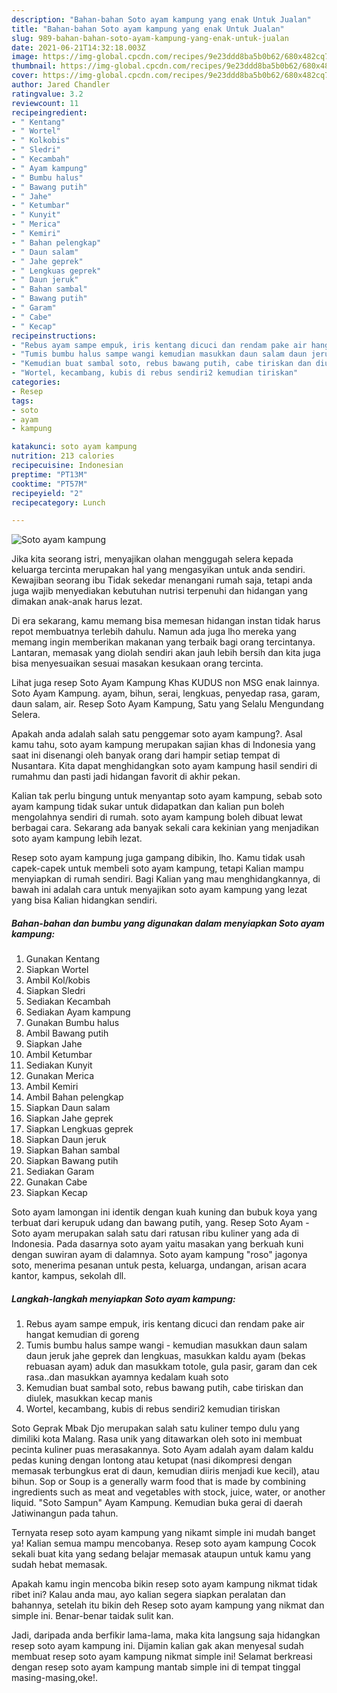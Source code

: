 ```yaml
---
description: "Bahan-bahan Soto ayam kampung yang enak Untuk Jualan"
title: "Bahan-bahan Soto ayam kampung yang enak Untuk Jualan"
slug: 989-bahan-bahan-soto-ayam-kampung-yang-enak-untuk-jualan
date: 2021-06-21T14:32:18.003Z
image: https://img-global.cpcdn.com/recipes/9e23ddd8ba5b0b62/680x482cq70/soto-ayam-kampung-foto-resep-utama.jpg
thumbnail: https://img-global.cpcdn.com/recipes/9e23ddd8ba5b0b62/680x482cq70/soto-ayam-kampung-foto-resep-utama.jpg
cover: https://img-global.cpcdn.com/recipes/9e23ddd8ba5b0b62/680x482cq70/soto-ayam-kampung-foto-resep-utama.jpg
author: Jared Chandler
ratingvalue: 3.2
reviewcount: 11
recipeingredient:
- " Kentang"
- " Wortel"
- " Kolkobis"
- " Sledri"
- " Kecambah"
- " Ayam kampung"
- " Bumbu halus"
- " Bawang putih"
- " Jahe"
- " Ketumbar"
- " Kunyit"
- " Merica"
- " Kemiri"
- " Bahan pelengkap"
- " Daun salam"
- " Jahe geprek"
- " Lengkuas geprek"
- " Daun jeruk"
- " Bahan sambal"
- " Bawang putih"
- " Garam"
- " Cabe"
- " Kecap"
recipeinstructions:
- "Rebus ayam sampe empuk, iris kentang dicuci dan rendam pake air hangat kemudian di goreng"
- "Tumis bumbu halus sampe wangi kemudian masukkan daun salam daun jeruk jahe geprek dan lengkuas, masukkan kaldu ayam (bekas rebuasan ayam) aduk dan masukkam totole, gula pasir, garam dan cek rasa..dan masukkan ayamnya kedalam kuah soto"
- "Kemudian buat sambal soto, rebus bawang putih, cabe tiriskan dan diulek, masukkan kecap manis"
- "Wortel, kecambang, kubis di rebus sendiri2 kemudian tiriskan"
categories:
- Resep
tags:
- soto
- ayam
- kampung

katakunci: soto ayam kampung 
nutrition: 213 calories
recipecuisine: Indonesian
preptime: "PT13M"
cooktime: "PT57M"
recipeyield: "2"
recipecategory: Lunch

---
```



![Soto ayam kampung](https://img-global.cpcdn.com/recipes/9e23ddd8ba5b0b62/680x482cq70/soto-ayam-kampung-foto-resep-utama.jpg)

Jika kita seorang istri, menyajikan olahan menggugah selera kepada keluarga tercinta merupakan hal yang mengasyikan untuk anda sendiri. Kewajiban seorang ibu Tidak sekedar menangani rumah saja, tetapi anda juga wajib menyediakan kebutuhan nutrisi terpenuhi dan hidangan yang dimakan anak-anak harus lezat.

Di era  sekarang, kamu memang bisa memesan hidangan instan tidak harus repot membuatnya terlebih dahulu. Namun ada juga lho mereka yang memang ingin memberikan makanan yang terbaik bagi orang tercintanya. Lantaran, memasak yang diolah sendiri akan jauh lebih bersih dan kita juga bisa menyesuaikan sesuai masakan kesukaan orang tercinta. 

Lihat juga resep Soto Ayam Kampung Khas KUDUS non MSG enak lainnya. Soto Ayam Kampung. ayam, bihun, serai, lengkuas, penyedap rasa, garam, daun salam, air. Resep Soto Ayam Kampung, Satu yang Selalu Mengundang Selera.

Apakah anda adalah salah satu penggemar soto ayam kampung?. Asal kamu tahu, soto ayam kampung merupakan sajian khas di Indonesia yang saat ini disenangi oleh banyak orang dari hampir setiap tempat di Nusantara. Kita dapat menghidangkan soto ayam kampung hasil sendiri di rumahmu dan pasti jadi hidangan favorit di akhir pekan.

Kalian tak perlu bingung untuk menyantap soto ayam kampung, sebab soto ayam kampung tidak sukar untuk didapatkan dan kalian pun boleh mengolahnya sendiri di rumah. soto ayam kampung boleh dibuat lewat berbagai cara. Sekarang ada banyak sekali cara kekinian yang menjadikan soto ayam kampung lebih lezat.

Resep soto ayam kampung juga gampang dibikin, lho. Kamu tidak usah capek-capek untuk membeli soto ayam kampung, tetapi Kalian mampu menyiapkan di rumah sendiri. Bagi Kalian yang mau menghidangkannya, di bawah ini adalah cara untuk menyajikan soto ayam kampung yang lezat yang bisa Kalian hidangkan sendiri.

<!--inarticleads1-->

##### Bahan-bahan dan bumbu yang digunakan dalam menyiapkan Soto ayam kampung:

1. Gunakan  Kentang
1. Siapkan  Wortel
1. Ambil  Kol/kobis
1. Siapkan  Sledri
1. Sediakan  Kecambah
1. Sediakan  Ayam kampung
1. Gunakan  Bumbu halus
1. Ambil  Bawang putih
1. Siapkan  Jahe
1. Ambil  Ketumbar
1. Sediakan  Kunyit
1. Gunakan  Merica
1. Ambil  Kemiri
1. Ambil  Bahan pelengkap
1. Siapkan  Daun salam
1. Siapkan  Jahe geprek
1. Siapkan  Lengkuas geprek
1. Siapkan  Daun jeruk
1. Siapkan  Bahan sambal
1. Siapkan  Bawang putih
1. Sediakan  Garam
1. Gunakan  Cabe
1. Siapkan  Kecap


Soto ayam lamongan ini identik dengan kuah kuning dan bubuk koya yang terbuat dari kerupuk udang dan bawang putih, yang. Resep Soto Ayam - Soto ayam merupakan salah satu dari ratusan ribu kuliner yang ada di Indonesia. Pada dasarnya soto ayam yaitu masakan yang berkuah kuni dengan suwiran ayam di dalamnya. Soto ayam kampung &#34;roso&#34; jagonya soto, menerima pesanan untuk pesta, keluarga, undangan, arisan acara kantor, kampus, sekolah dll. 

<!--inarticleads2-->

##### Langkah-langkah menyiapkan Soto ayam kampung:

1. Rebus ayam sampe empuk, iris kentang dicuci dan rendam pake air hangat kemudian di goreng
1. Tumis bumbu halus sampe wangi - kemudian masukkan daun salam daun jeruk jahe geprek dan lengkuas, masukkan kaldu ayam (bekas rebuasan ayam) aduk dan masukkam totole, gula pasir, garam dan cek rasa..dan masukkan ayamnya kedalam kuah soto
1. Kemudian buat sambal soto, rebus bawang putih, cabe tiriskan dan diulek, masukkan kecap manis
1. Wortel, kecambang, kubis di rebus sendiri2 kemudian tiriskan


Soto Geprak Mbak Djo merupakan salah satu kuliner tempo dulu yang dimiliki kota Malang. Rasa unik yang ditawarkan oleh soto ini membuat pecinta kuliner puas merasakannya. Soto Ayam adalah ayam dalam kaldu pedas kuning dengan lontong atau ketupat (nasi dikompresi dengan memasak terbungkus erat di daun, kemudian diiris menjadi kue kecil), atau bihun. Sop or Soup is a generally warm food that is made by combining ingredients such as meat and vegetables with stock, juice, water, or another liquid. &#34;Soto Sampun&#34; Ayam Kampung. Kemudian buka gerai di daerah Jatiwinangun pada tahun. 

Ternyata resep soto ayam kampung yang nikamt simple ini mudah banget ya! Kalian semua mampu mencobanya. Resep soto ayam kampung Cocok sekali buat kita yang sedang belajar memasak ataupun untuk kamu yang sudah hebat memasak.

Apakah kamu ingin mencoba bikin resep soto ayam kampung nikmat tidak ribet ini? Kalau anda mau, ayo kalian segera siapkan peralatan dan bahannya, setelah itu bikin deh Resep soto ayam kampung yang nikmat dan simple ini. Benar-benar taidak sulit kan. 

Jadi, daripada anda berfikir lama-lama, maka kita langsung saja hidangkan resep soto ayam kampung ini. Dijamin kalian gak akan menyesal sudah membuat resep soto ayam kampung nikmat simple ini! Selamat berkreasi dengan resep soto ayam kampung mantab simple ini di tempat tinggal masing-masing,oke!.

